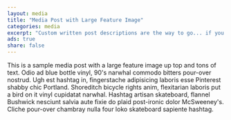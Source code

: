 ```yaml
---                                                                             
layout: media                                                                   
title: "Media Post with Large Feature Image"                                    
categories: media                                                               
excerpt: "Custom written post descriptions are the way to go... if you're not lazy."
ads: true                                                                       
share: false                                                                    
---                                                                             
```

                                                                                
This is a sample media post with a large feature image up top and tons of text. Odio ad blue bottle vinyl, 90's narwhal commodo bitters pour-over nostrud. Ugh est hashtag in, fingerstache adipisicing laboris esse Pinterest shabby chic Portland. Shoreditch bicycle rights anim, flexitarian laboris put a bird on it vinyl cupidatat narwhal. Hashtag artisan skateboard, flannel Bushwick nesciunt salvia aute fixie do plaid post-ironic dolor McSweeney's. Cliche pour-over chambray nulla four loko skateboard sapiente hashtag.
